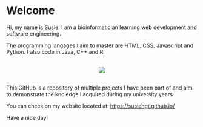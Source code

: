 # Welcome

Hi, my name is Susie. I am a bioinformatician learning web development and software engineering.


The programming langages I aim to master are HTML, CSS, Javascript and Python. 
I also code in Java, C++ and R. 


<br>
<div align="center">
  <img src="[https://github-readme-stats.vercel.app/api/top-langs/?username=pmbechard&theme=blue-green](https://github-readme-stats.vercel.app/api/top-langs/?username=susiehgt&layout=compact&theme=darcula)">
</div>
<br>

This GitHub is a repository of multiple projects I have been part of and aim to demonstrate 
the knoledge I acquired during my university years. 

You can check on my website located at: https://susiehgt.github.io/

Have a nice day!

<!---
susiehgt/susiehgt is a ✨ special ✨ repository because its `README.md` (this file) appears on your GitHub profile.
You can click the Preview link to take a look at your changes.
--->
